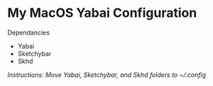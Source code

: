 # My MacOS Yabai Configuration

Dependancies
- Yabai
- Sketchybar
- Skhd

_Instructions: Move Yabai, Sketchybar, and Skhd folders to ~/.config_

